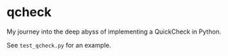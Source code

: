 qcheck
======

My journey into the deep abyss of implementing a QuickCheck in Python.

See `test_qcheck.py` for an example.

